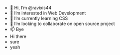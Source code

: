 - 👋 Hi, I’m @ravixis44
- 👀 I’m interested in Web Development
- 🌱 I’m currently learning CSS
- 💞️ I’m looking to collaborate on open source project
- 📫 Bye
- Hi there
- sure
- yeah
